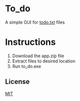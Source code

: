 # To_do

A simple GUI for [todo.txt](http://todotxt.org/) files

# Instructions
1. Download the app.zip file
2. Extract files to desired location
3. Run to_do.exe 

## License

[MIT](https://choosealicense.com/licenses/mit/)
